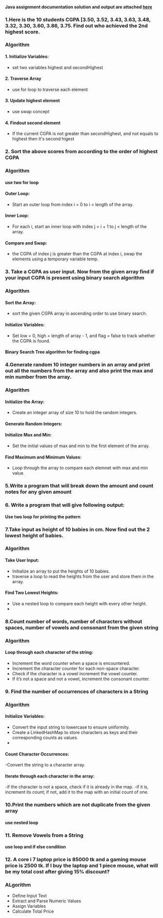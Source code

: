 #### Java assignment documentation solution and output are attached [here](https://docs.google.com/document/d/18AU7Mh84kV3OT-WRlhC1HPAu3S2ZsaELAQsHOA9CyOQ/edit?usp=sharing)

### 1.Here is the 10 students CGPA [3.50, 3.52, 3.43, 3.63, 3.48, 3.32, 3.30, 3.60, 3.86, 3.75. Find out who achieved the 2nd highest score.

### Algorithm 
#### 1. Initialize Variables:
- set two variables highest and secondHighest
#### 2. Traverse Array
- use for loop to traverse each element
#### 3. Update highest element
- use swap concept
#### 4. Findout second element
- If the current CGPA is not greater than secondHighest, and not equals to highest then it's second higest
### 2. Sort the above scores from according to the order of highest CGPA 

### Algorithm
#### use two for loop
 #### Outer Loop:
- Start an outer loop from index i = 0 to i < length of the array.
#### Inner Loop:
- For each i, start an inner loop with index j = i + 1 to j < length of the array.
#### Compare and Swap:
- the CGPA of index j is greater than the CGPA at index i, swap the elements using a temporary variable temp.
### 3. Take a CGPA as user input. Now from the given array find if your input CGPA is present using binary search algorithm 
### Algorithm 

#### Sort the Array:
- sort the given CGPA array in ascending order to use binary search.
#### Initialize Variables:
- Set low = 0, high = length of array - 1, and flag = false to track whether the CGPA is found.
#### Binary Search Tree algorithm for finding cgpa 

### 4.Generate random 10 integer numbers in an array and print out all the numbers from the array and also print the max and min number from the array.

### Algorithm

#### Initialize the Array:
- Create an integer array of size 10 to hold the random integers.
#### Generate Random Integers:
#### Initialize Max and Min:
- Set the initial values of max and min to the first element of the array.
#### Find Maximum and Minimum Values:
- Loop through the array to compare each elemnet with max and min value.

### 5.Write a program that will break down the amount and count notes for any given amount
### 6. Write a program that will give following output:   
#### Use two loop for printing the pattern

### 7.Take input as height of 10 babies in cm. Now find out the 2 lowest height of babies. 
### Algorithm
#### Take User Input:
- Initialize an array to put the heights of 10 babies.
- traverse a loop to read the heights from the user and store them in the array.
#### Find Two Lowest Heights:
 - Use a nested loop to compare each height with every other height.
 - 
### 8.Count number of words, number of characters without spaces, number of vowels and consonant from the given string

### Algorithm
#### Loop through each character of the string:
- Increment the word counter when a space is encountered.
- Increment the character counter for each non-space character.
- Check if the character is a vowel increment the vowel counter.
- If it’s not a space and not a vowel, increment the consonant counter.
  
### 9. Find the number of occurrences of characters in a String

### Algorithm
#### Initialize Variables:
- Convert the input string to lowercase to ensure uniformity.
- Create a LinkedHashMap to store characters as keys and their corresponding counts as values.
- 
#### Count Character Occurrences:
-Convert the string to a character array.
#### Iterate through each character in the array:
-if the character is not a space, check if it is already in the map.
-if it is, increment its count; if not, add it to the map with an initial count of one.

### 10.Print the  numbers which are not duplicate from the given array
#### use nested loop 
### 11. Remove Vowels from a String
#### use loop and if else condition

### 12. A core i 7 laptop price is 85000 tk and a gaming mouse price is 2500 tk. If I buy the laptop and 1 piece mouse, what will be my total cost after giving 15% discount?

### ALgorithm
- Define Input Text
- Extract and Parse Numeric Values
- Assign Variables
- Calculate Total Price









     
